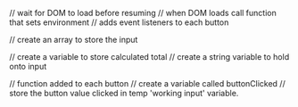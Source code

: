 // wait for DOM to load before resuming
// when DOM loads call function that sets environment 
    // adds event listeners to each button

// create an array to store the input

// create a variable to store calculated total
// create a string variable to hold onto input 

// function added to each button
    // create a variable called buttonClicked
        // store the button value clicked in temp 'working input' variable.
